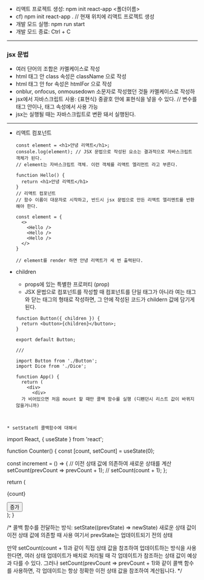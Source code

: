* 리액트 프로젝트 생성: npm init react-app <폴더이름>
* cf) npm init react-app . // 현재 위치에 리액트 프로젝트 생성
* 개발 모드 실행: npm run start
* 개발 모드 종료: Ctrl + C

---
### jsx 문법
* 여러 단어의 조합은 카멜케이스로 작성
* html 태그 안 class 속성은 className 으로 작성
* html 태그 안 for 속성은 htmlFor 으로 작성
* onblur, onfocus, onmousedown 소문자로 작성했던 것들 카멜케이스로 작성하
* jsx에서 자바스크립트 사용: {표현식} 중괄호 안에 표현식을 넣을 수 있다. // 변수를 태그 안이나, 태그 속성에서 사용 가능
* jsx는 실행될 때는 자바스크립트로 변환 돼서 실행된다.
---

* 리액트 컴포넌트
  ```
  const element = <h1>안녕 리액트</h1>;
  console.log(element); // JSX 문법으로 작성된 요소는 결과적으로 자바스크립트 객체가 된다.
  // element는 자바스크립트 객체. 이런 객체를 리액트 엘리먼트 라고 부른다.

  function Hello() {
    return <h1>안녕 리액트</h1>
  }
  // 리액트 컴포넌트
  // 함수 이름이 대문자로 시작하고, 반드시 jsx 문법으로 만든 리액트 엘리멘트를 반환해야 한다.

  const element = {
    <>
      <Hello />
      <Hello />
      <Hello />
    </>
  }

  // element를 render 하면 안녕 리액트가 세 번 출력된다.
  ```

* children
  * props에 있는 특별한 프로퍼티 (prop)
  * JSX 문법으로 컴포넌트를 작성할 때 컴포넌트를 단일 태그가 아니라 여는 태그와 닫는 태그의 형태로 작성하면, 그 안에 작성된 코드가 childern 값에 담기게 된다.
  ```
  function Button({ children }) {
    return <button>{children}</button>;
  }

  export default Button;

  ///
  
  import Button from './Button';
  import Dice from './Dice';
  
  function App() {
    return (
      <div>
        <div>
    가 비어있으면 처음 mount 할 때만 콜백 함수를 실행 (디펜던시 리스트 값이 바뀌지 않을거니까)
```


* setState의 콜백함수에 대해서
```
import React, { useState } from 'react';

function Counter() {
  const [count, setCount] = useState(0);

  const increment = () => {
    // 이전 상태 값에 의존하여 새로운 상태를 계산
    setCount(prevCount => prevCount + 1);
    // setCount(count + 1);
  };

  return (
    <div>
      <p>{count}</p>
      <button onClick={increment}>증가</button>
    </div>
  );
}

/*
콜백 함수를 전달하는 방식: setState((prevState) => newState)
새로운 상태 값이 이전 상태 값에 의존할 때 사용
여기서 prevState는 업데이트되기 전의 상태

만약 setCount(count + 1)과 같이 직접 상태 값을 참조하여 업데이트하는 방식을 사용한다면,
여러 상태 업데이트가 배치로 처리될 때 각 업데이트가 참조하는 상태 값이 예상과 다를 수 있다.
그러나 setCount(prevCount => prevCount + 1)와 같이 콜백 함수를 사용하면,
각 업데이트는 항상 정확한 이전 상태 값을 참조하여 계산됩니다.
*/
```

